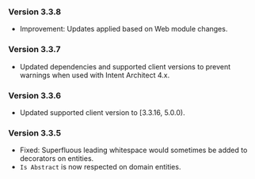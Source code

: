 ### Version 3.3.8

- Improvement: Updates applied based on Web module changes.

### Version 3.3.7

- Updated dependencies and supported client versions to prevent warnings when used with Intent Architect 4.x.

### Version 3.3.6

- Updated supported client version to [3.3.16, 5.0.0).

### Version 3.3.5

- Fixed: Superfluous leading whitespace would sometimes be added to decorators on entities.
- `Is Abstract` is now respected on domain entities.
